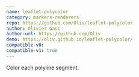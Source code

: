 ```yaml
---
name: leaflet-polycolor
category: markers-renderers
repo: https://github.com/Oliv/leaflet-polycolor
author: Olivier Gasc
author-url: https://github.com/Oliv
demo: https://oliv.github.io/leaflet-polycolor/
compatible-v0:
compatible-v1: true
---
```


Color each polyline segment.
